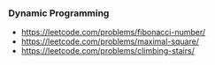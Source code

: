 ### Dynamic Programming
* https://leetcode.com/problems/fibonacci-number/
* https://leetcode.com/problems/maximal-square/ 
* https://leetcode.com/problems/climbing-stairs/
